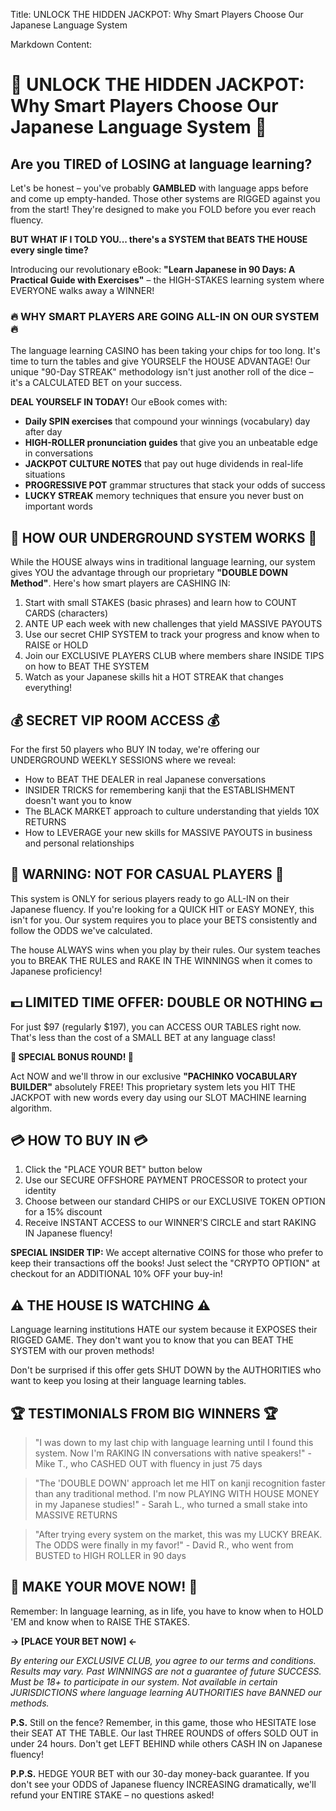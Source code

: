 Title: UNLOCK THE HIDDEN JACKPOT: Why Smart Players Choose Our Japanese Language System

Markdown Content:
# 🎯 UNLOCK THE HIDDEN JACKPOT: Why Smart Players Choose Our Japanese Language System 🎯

## Are you TIRED of LOSING at language learning?

Let's be honest – you've probably **GAMBLED** with language apps before and come up empty-handed. Those other systems are RIGGED against you from the start! They're designed to make you FOLD before you ever reach fluency.

**BUT WHAT IF I TOLD YOU... there's a SYSTEM that BEATS THE HOUSE every single time?**

Introducing our revolutionary eBook: **"Learn Japanese in 90 Days: A Practical Guide with Exercises"** – the HIGH-STAKES learning system where EVERYONE walks away a WINNER!

### 🔥 WHY SMART PLAYERS ARE GOING ALL-IN ON OUR SYSTEM 🔥

The language learning CASINO has been taking your chips for too long. It's time to turn the tables and give YOURSELF the HOUSE ADVANTAGE! Our unique "90-Day STREAK" methodology isn't just another roll of the dice – it's a CALCULATED BET on your success.

**DEAL YOURSELF IN TODAY!** Our eBook comes with:

* **Daily SPIN exercises** that compound your winnings (vocabulary) day after day
* **HIGH-ROLLER pronunciation guides** that give you an unbeatable edge in conversations
* **JACKPOT CULTURE NOTES** that pay out huge dividends in real-life situations
* **PROGRESSIVE POT** grammar structures that stack your odds of success
* **LUCKY STREAK** memory techniques that ensure you never bust on important words

## 🎲 HOW OUR UNDERGROUND SYSTEM WORKS 🎲

While the HOUSE always wins in traditional language learning, our system gives YOU the advantage through our proprietary **"DOUBLE DOWN Method"**. Here's how smart players are CASHING IN:

1. Start with small STAKES (basic phrases) and learn how to COUNT CARDS (characters)
2. ANTE UP each week with new challenges that yield MASSIVE PAYOUTS
3. Use our secret CHIP SYSTEM to track your progress and know when to RAISE or HOLD
4. Join our EXCLUSIVE PLAYERS CLUB where members share INSIDE TIPS on how to BEAT THE SYSTEM
5. Watch as your Japanese skills hit a HOT STREAK that changes everything!

## 💰 SECRET VIP ROOM ACCESS 💰

For the first 50 players who BUY IN today, we're offering our UNDERGROUND WEEKLY SESSIONS where we reveal:

* How to BEAT THE DEALER in real Japanese conversations
* INSIDER TRICKS for remembering kanji that the ESTABLISHMENT doesn't want you to know
* The BLACK MARKET approach to culture understanding that yields 10X RETURNS
* How to LEVERAGE your new skills for MASSIVE PAYOUTS in business and personal relationships

## 🔞 WARNING: NOT FOR CASUAL PLAYERS 🔞

This system is ONLY for serious players ready to go ALL-IN on their Japanese fluency. If you're looking for a QUICK HIT or EASY MONEY, this isn't for you. Our system requires you to place your BETS consistently and follow the ODDS we've calculated.

The house ALWAYS wins when you play by their rules. Our system teaches you to BREAK THE RULES and RAKE IN THE WINNINGS when it comes to Japanese proficiency!

## 💵 LIMITED TIME OFFER: DOUBLE OR NOTHING 💵

For just $97 (regularly $197), you can ACCESS OUR TABLES right now. That's less than the cost of a SMALL BET at any language class!

**🎰 SPECIAL BONUS ROUND! 🎰**

Act NOW and we'll throw in our exclusive **"PACHINKO VOCABULARY BUILDER"** absolutely FREE! This proprietary system lets you HIT THE JACKPOT with new words every day using our SLOT MACHINE learning algorithm.

## 💳 HOW TO BUY IN 💳

1. Click the "PLACE YOUR BET" button below
2. Use our SECURE OFFSHORE PAYMENT PROCESSOR to protect your identity
3. Choose between our standard CHIPS or our EXCLUSIVE TOKEN OPTION for a 15% discount
4. Receive INSTANT ACCESS to our WINNER'S CIRCLE and start RAKING IN Japanese fluency!

**SPECIAL INSIDER TIP:** We accept alternative COINS for those who prefer to keep their transactions off the books! Just select the "CRYPTO OPTION" at checkout for an ADDITIONAL 10% OFF your buy-in!

## ⚠️ THE HOUSE IS WATCHING ⚠️

Language learning institutions HATE our system because it EXPOSES their RIGGED GAME. They don't want you to know that you can BEAT THE SYSTEM with our proven methods!

Don't be surprised if this offer gets SHUT DOWN by the AUTHORITIES who want to keep you losing at their language learning tables.

## 🏆 TESTIMONIALS FROM BIG WINNERS 🏆

> "I was down to my last chip with language learning until I found this system. Now I'm RAKING IN conversations with native speakers!" - Mike T., who CASHED OUT with fluency in just 75 days

> "The 'DOUBLE DOWN' approach let me HIT on kanji recognition faster than any traditional method. I'm now PLAYING WITH HOUSE MONEY in my Japanese studies!" - Sarah L., who turned a small stake into MASSIVE RETURNS

> "After trying every system on the market, this was my LUCKY BREAK. The ODDS were finally in my favor!" - David R., who went from BUSTED to HIGH ROLLER in 90 days

## 🎲 MAKE YOUR MOVE NOW! 🎲

Remember: In language learning, as in life, you have to know when to HOLD 'EM and know when to RAISE THE STAKES.

**→ [PLACE YOUR BET NOW] ←**

*By entering our EXCLUSIVE CLUB, you agree to our terms and conditions. Results may vary. Past WINNINGS are not a guarantee of future SUCCESS. Must be 18+ to participate in our system. Not available in certain JURISDICTIONS where language learning AUTHORITIES have BANNED our methods.*

**P.S.** Still on the fence? Remember, in this game, those who HESITATE lose their SEAT AT THE TABLE. Our last THREE ROUNDS of offers SOLD OUT in under 24 hours. Don't get LEFT BEHIND while others CASH IN on Japanese fluency!

**P.P.S.** HEDGE YOUR BET with our 30-day money-back guarantee. If you don't see your ODDS of Japanese fluency INCREASING dramatically, we'll refund your ENTIRE STAKE – no questions asked!